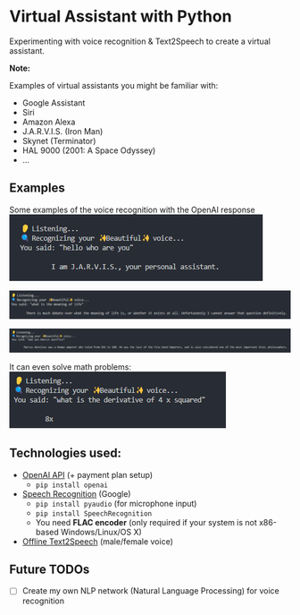 # Virtual Assistant with Python

Experimenting with voice recognition &amp; Text2Speech to create a virtual assistant.

**Note:** 

Examples of virtual assistants you might be familiar with:
* Google Assistant
* Siri
* Amazon Alexa
* J.A.R.V.I.S. (Iron Man)
* Skynet (Terminator)
* HAL 9000 (2001: A Space Odyssey)
* ...

## Examples
Some examples of the voice recognition with the OpenAI response  
![](media/who-are-you.png)

![](media/meaning-of-life.png)

![](media/philosophy.png)

It can even solve math problems:  
![](media/math.png)


## Technologies used:
* [OpenAI API](https://beta.openai.com/docs/api-reference/introduction?lang=python) (+ payment plan setup)
  * `pip install openai`
* [Speech Recognition](https://github.com/Uberi/speech_recognition) (Google)
  * `pip install pyaudio` (for microphone input)
  * `pip install SpeechRecognition`
  * You need **FLAC encoder** (only required if your system is not x86-based Windows/Linux/OS X)
* [Offline Text2Speech](https://github.com/nateshmbhat/pyttsx3) (male/female voice)


## Future TODOs
- [ ] Create my own NLP network (Natural Language Processing) for voice recognition